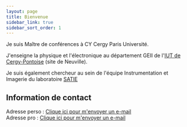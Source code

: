 ```yaml
--- 
layout: page 
title: Bienvenue 
sidebar_link: true 
sidebar_sort_order: 1
---
```


Je suis Maître de conférences à CY Cergy Paris Université.<br>

J'enseigne la physique et l'électronique au département GEII de l'<a href="https://cyiut.cyu.fr/">IUT de Cergy-Pontoise</a> (site de Neuville).<br>

Je suis également chercheur au sein de l'équipe Instrumentation et Imagerie du laboratoire <a href="http://satie.ens-paris-saclay.fr/">SATIE</a>


## Information de contact
Adresse perso : <a href="mailto:afarciniegasm@gmail.com">Clique ici pour m'envoyer un e-mail</a> <br>
Adresse pro : <a href="mailto:aarcinie@cyu.fr">Clique ici pour m'envoyer un e-mail</a>
